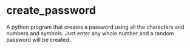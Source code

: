# create_password

A python program that creates a password using all the characters and numbers and symbols.
Just enter any whole number and a random password will be created.
